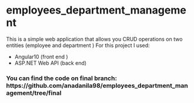# employees_department_management
This is a simple web application that allows you CRUD operations on two entities (employee and department ) For this project I used:
<ul>
  <li>Angular10 (front end )</li>
  <li>ASP.NET Web API (back end)</li>
  </ul>
  
  <h3>You can find the code on final branch: https://github.com/anadanila98/employees_department_management/tree/final</h3>
  
  
